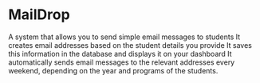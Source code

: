 

# MailDrop
A system that allows you to send simple email messages to students
It creates email addresses based on the student details you provide
It saves this information in the database and displays it on your dashboard
It automatically sends email messages to the relevant addresses every weekend, depending on the year and programs of the students.
